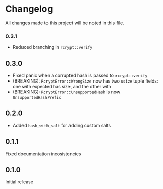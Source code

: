 # Changelog

All changes made to this project will be noted in this file.

### 0.3.1

- Reduced branching in `rcrypt::verify`

## 0.3.0

- Fixed panic when a corrupted hash is passed to `rcrypt::verify`
- (BREAKING): `RcryptError::WrongSize` now has two `usize` tuple fields: one with expected has
  size, and the other with
- (BREAKING): `RcryptError::UnsupportedHash` is now `UnsupportedHashPrefix`

## 0.2.0

- Added `hash_with_salt` for adding custom salts

## 0.1.1

Fixed documentation incosistencies

## 0.1.0

Initial release
